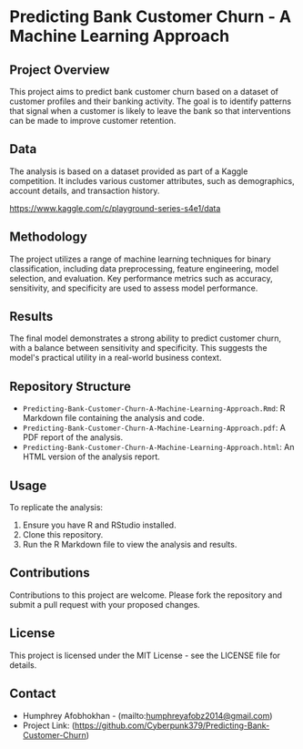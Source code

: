 # Predicting Bank Customer Churn - A Machine Learning Approach

## Project Overview
This project aims to predict bank customer churn based on a dataset of customer profiles and their banking activity. The goal is to identify patterns that signal when a customer is likely to leave the bank so that interventions can be made to improve customer retention.

## Data
The analysis is based on a dataset provided as part of a Kaggle competition. It includes various customer attributes, such as demographics, account details, and transaction history.

https://www.kaggle.com/c/playground-series-s4e1/data

## Methodology
The project utilizes a range of machine learning techniques for binary classification, including data preprocessing, feature engineering, model selection, and evaluation. Key performance metrics such as accuracy, sensitivity, and specificity are used to assess model performance.

## Results
The final model demonstrates a strong ability to predict customer churn, with a balance between sensitivity and specificity. This suggests the model's practical utility in a real-world business context.

## Repository Structure
- `Predicting-Bank-Customer-Churn-A-Machine-Learning-Approach.Rmd`: R Markdown file containing the analysis and code.
- `Predicting-Bank-Customer-Churn-A-Machine-Learning-Approach.pdf`: A PDF report of the analysis.
- `Predicting-Bank-Customer-Churn-A-Machine-Learning-Approach.html`: An HTML version of the analysis report.

## Usage
To replicate the analysis:
1. Ensure you have R and RStudio installed.
2. Clone this repository.
3. Run the R Markdown file to view the analysis and results.


## Contributions
Contributions to this project are welcome. Please fork the repository and submit a pull request with your proposed changes.

## License
This project is licensed under the MIT License - see the LICENSE file for details.


## Contact
- Humphrey Afobhokhan - (mailto:humphreyafobz2014@gmail.com)
- Project Link: (https://github.com/Cyberpunk379/Predicting-Bank-Customer-Churn)  



